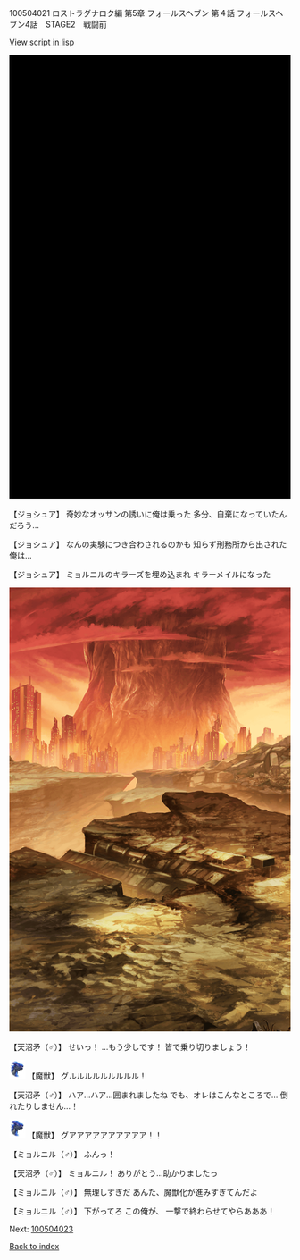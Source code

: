 100504021 ロストラグナロク編 第5章 フォールスヘブン 第４話 フォールスヘブン4話　STAGE2　戦闘前

[View script in lisp](../scripts/100504021.txt)

![bg_black.png](../images/backgrounds/bg_black.png)

【ジョシュア】
奇妙なオッサンの誘いに俺は乗った
多分、自棄になっていたんだろう…

【ジョシュア】
なんの実験につき合わされるのかも
知らず刑務所から出された俺は…

【ジョシュア】
ミョルニルのキラーズを埋め込まれ
キラーメイルになった

![underwild.png](../images/backgrounds/underwild.png)

【天沼矛（♂）】
せいっ！
…もう少しです！
皆で乗り切りましょう！

<img src="../images/units/900011.png" alt="900011.png" height="34"/>
【魔獣】
グルルルルルルルルル！

【天沼矛（♂）】
ハア…ハア…囲まれましたね
でも、オレはこんなところで…
倒れたりしません…！

<img src="../images/units/900011.png" alt="900011.png" height="34"/>
【魔獣】
グアアアアアアアアアア！！

【ミョルニル（♂）】
ふんっ！

【天沼矛（♂）】
ミョルニル！
ありがとう…助かりましたっ

【ミョルニル（♂）】
無理しすぎだ
あんた、魔獣化が進みすぎてんだよ

【ミョルニル（♂）】
下がってろ
この俺が、
一撃で終わらせてやらあああ！


Next: [100504023](100504023.md)

[Back to index](index.md)
